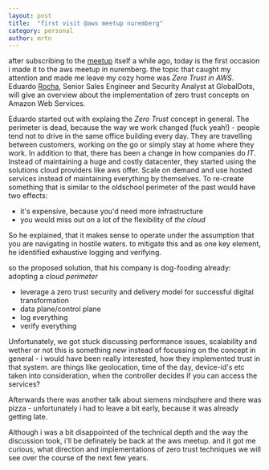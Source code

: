 ```yaml
---
layout: post
title:  "first visit @aws meetup nuremberg"
category: personal
author: mrtn
---
```


after subscribing to the [meetup](https://www.meetup.com/de-DE/Nurnberg-AWS-User-Group/) itself a while ago, today is the first occasion i made it to the aws meetup in nuremberg. the topic that caught my attention and made me leave my cozy home was _Zero Trust in AWS_. Eduardo [Rocha](https://www.globaldots.com/about-us/our-team/), Senior Sales Engineer and Security Analyst at GlobalDots, will give an overview about the implementation of zero trust concepts on Amazon Web Services. 

Eduardo started out with explaing the _Zero Trust_ concept in general. The perimeter is dead, because the way we work changed (fuck yeah!) - people tend not to drive in the same office building every day. They are travelling between customers, working on the go or simply stay at home where they work. In addition to that, there has been a change in how companies do _IT_. Instead of maintaining a huge and costly datacenter, they started using the solutions cloud providers like aws offer. Scale on demand and use hosted services instead of maintaining everything by themselves. 
 To re-create something that is similar to the oldschool perimeter of the past would have two effects:
- it's expensive, because you'd need more infrastructure
- you would miss out on a lot of the flexibility of _the cloud_

So he explained, that it makes sense to operate under the assumption that you are navigating in hostile waters. to mitigate this and as one key element, he identified exhaustive logging and verifying.

so the proposed solution, that his company is dog-fooding already: adopting a _cloud perimeter_
- leverage a zero trust security and delivery model for successful digital transformation
- data plane/control plane
- log everything
- verify everything

Unfortunately, we got stuck discussing performance issues, scalability and wether or not this is something _new_ instead of focussing on the concept in general - i would have been really interested, how they implemented trust in that system. are things like geolocation, time of the day, device-id's etc taken into consideration, when the controller decides if you can access the services?


Afterwards there was another talk about siemens mindsphere and there was pizza - unfortunately i had to leave a bit early, because it was already getting late. 

Although i was a bit disappointed of the technical depth and the way the discussion took, i'll be definately be back at the aws meetup. and it got me curious, what direction and implementations of zero trust techniques we will see over the course of the next few years.

 
